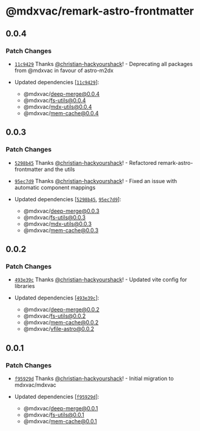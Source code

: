 # @mdxvac/remark-astro-frontmatter

## 0.0.4

### Patch Changes

- [`11c9429`](https://github.com/mdxvac/mdxvac/commit/11c942914b6a1f1ebc90a7a4d5e929e514258c63) Thanks [@christian-hackyourshack](https://github.com/christian-hackyourshack)! - Deprecating all packages from @mdxvac in favour of astro-m2dx

- Updated dependencies [[`11c9429`](https://github.com/mdxvac/mdxvac/commit/11c942914b6a1f1ebc90a7a4d5e929e514258c63)]:
  - @mdxvac/deep-merge@0.0.4
  - @mdxvac/fs-utils@0.0.4
  - @mdxvac/mdx-utils@0.0.4
  - @mdxvac/mem-cache@0.0.4

## 0.0.3

### Patch Changes

- [`5298b45`](https://github.com/mdxvac/mdxvac/commit/5298b4578d0b5832d9b35cee2568635a9630f354) Thanks [@christian-hackyourshack](https://github.com/christian-hackyourshack)! - Refactored remark-astro-frontmatter and the utils

- [`95ec7d9`](https://github.com/mdxvac/mdxvac/commit/95ec7d951a56d2b8b19b33314ad1d79d52696ea8) Thanks [@christian-hackyourshack](https://github.com/christian-hackyourshack)! - Fixed an issue with automatic component mappings

- Updated dependencies [[`5298b45`](https://github.com/mdxvac/mdxvac/commit/5298b4578d0b5832d9b35cee2568635a9630f354), [`95ec7d9`](https://github.com/mdxvac/mdxvac/commit/95ec7d951a56d2b8b19b33314ad1d79d52696ea8)]:
  - @mdxvac/deep-merge@0.0.3
  - @mdxvac/fs-utils@0.0.3
  - @mdxvac/mdx-utils@0.0.3
  - @mdxvac/mem-cache@0.0.3

## 0.0.2

### Patch Changes

- [`493e39c`](https://github.com/mdxvac/mdxvac/commit/493e39c53f322f61034150e91faf7ce0ee7d5690) Thanks [@christian-hackyourshack](https://github.com/christian-hackyourshack)! - Updated vite config for libraries

- Updated dependencies [[`493e39c`](https://github.com/mdxvac/mdxvac/commit/493e39c53f322f61034150e91faf7ce0ee7d5690)]:
  - @mdxvac/deep-merge@0.0.2
  - @mdxvac/fs-utils@0.0.2
  - @mdxvac/mem-cache@0.0.2
  - @mdxvac/vfile-astro@0.0.2

## 0.0.1

### Patch Changes

- [`f95929d`](https://github.com/mdxvac/mdxvac/commit/f95929d036c4273700f5fa632b67d359a8c1d814) Thanks [@christian-hackyourshack](https://github.com/christian-hackyourshack)! - Initial migration to mdxvac/mdxvac

- Updated dependencies [[`f95929d`](https://github.com/mdxvac/mdxvac/commit/f95929d036c4273700f5fa632b67d359a8c1d814)]:
  - @mdxvac/deep-merge@0.0.1
  - @mdxvac/fs-utils@0.0.1
  - @mdxvac/mem-cache@0.0.1
